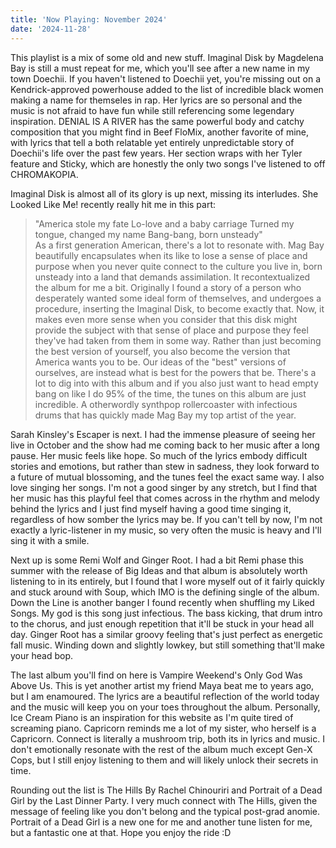 ```yaml
---
title: 'Now Playing: November 2024'
date: '2024-11-28'
---
```


This playlist is a mix of some old and new stuff. Imaginal Disk by Magdelena Bay is still a must repeat for me, which you'll see after a new name in my town Doechii. If you haven't listened to Doechii yet, you're missing out on a Kendrick-approved powerhouse added to the list of incredible black women making a name for themseles in rap. Her lyrics are so personal and the music is not afraid to have fun while still referencing some legendary inspiration. DENIAL IS A RIVER has the same powerful body and catchy composition that you might find in Beef FloMix, another favorite of mine, with lyrics that tell a both relatable yet entirely unpredictable story of Doechii's life over the past few years. Her section wraps with her Tyler feature and Sticky, which are honestly the only two songs I've listened to off CHROMAKOPIA.


Imaginal Disk is almost all of its glory is up next, missing its interludes. She Looked Like Me! recently really hit me in this part:  
>"America stole my fate
>Lo-love and a baby carriage
>Turned my tongue, changed my name
>Bang-bang, born unsteady"  
As a first generation American, there's a lot to resonate with. Mag Bay beautifully encapsulates when its like to lose a sense of place and purpose when you never quite connect to the culture you live in, born unsteady into a land that demands assimilation. It recontextualized the album for me a bit. Originally I found a story of a person who desperately wanted some ideal form of themselves, and undergoes a procedure, inserting the Imaginal Disk, to become exactly that. Now, it makes even more sense when you consider that this disk might provide the subject with that sense of place and purpose they feel they've had taken from them in some way. Rather than just becoming the best version of yourself, you also become the version that America wants you to be. Our ideas of the "best" versions of ourselves, are instead what is best for the powers that be. There's a lot to dig into with this album and if you also just want to head empty bang on like I do 95% of the time, the tunes on this album are just incredible. A otherwordly synthpop rollercoaster with infectious drums that has quickly made Mag Bay my top artist of the year.


Sarah Kinsley's Escaper is next. I had the immense pleasure of seeing her live in October and the show had me coming back to her music after a long pause. Her music feels like hope. So much of the lyrics embody difficult stories and emotions, but rather than stew in sadness, they look forward to a future of mutual blossoming, and the tunes feel the exact same way. I also love singing her songs. I'm not a good singer by any stretch, but I find that her music has this playful feel that comes across in the rhythm and melody behind the lyrics and I just find myself having a good time singing it, regardless of how somber the lyrics may be. If you can't tell by now, I'm not exactly a lyric-listener in my music, so very often the music is heavy and I'll sing it with a smile.


Next up is some Remi Wolf and Ginger Root. I had a bit Remi phase this summer with the release of Big Ideas and that album is absolutely worth listening to in its entirely, but I found that I wore myself out of it fairly quickly and stuck around with Soup, which IMO is the defining single of the album. Down the Line is another banger I found recently when shuffling my Liked Songs. My god is this song just infectious. The bass kicking, that drum intro to the chorus, and just enough repetition that it'll be stuck in your head all day. Ginger Root has a similar groovy feeling that's just perfect as energetic fall music. Winding down and slightly lowkey, but still something that'll make your head bop.  

The last album you'll find on here is Vampire Weekend's Only God Was Above Us. This is yet another artist my friend Maya beat me to years ago, but I am enamoured. The lyrics are a beautiful reflection of the world today and the music will keep you on your toes throughout the album. Personally, Ice Cream Piano is an inspiration for this website as I'm quite tired of screaming piano. Capricorn reminds me a lot of my sister, who herself is a Capricorn. Connect is literally a mushroom trip, both its in lyrics and music. I don't emotionally resonate with the rest of the album much except Gen-X Cops, but I still enjoy listening to them and will likely unlock their secrets in time. 

Rounding out the list is The Hills By Rachel Chinouriri and Portrait of a Dead Girl by the Last Dinner Party. I very much connect with The Hills, given the message of feeling like you don't belong and the typical post-grad anomie. Portrait of a Dead Girl is a new one for me and another tune listen for me, but a fantastic one at that. Hope you enjoy the ride :D
